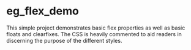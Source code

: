 # eg_flex_demo
This simple project demonstrates basic flex properties as well as basic floats and clearfixes. The CSS is heavily commented to aid readers in discerning the purpose of the different styles.
